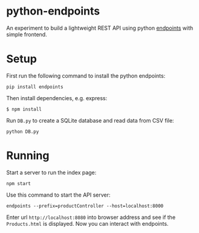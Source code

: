 # python-endpoints

An experiment to build a lightweight REST API using python [endpoints](https://github.com/firstopinion/endpoints) with simple frontend.

# Setup

First run the following command to install the python endpoints:
```
pip install endpoints
```

Then install dependencies, e.g. express:
```
$ npm install
```

Run `DB.py` to create a SQLite database and read data from CSV file:
```
python DB.py
```

# Running

Start a server to run the index page:
```
npm start
```

Use this command to start the API server:
```
endpoints --prefix=productController --host=localhost:8000
```

Enter url `http://localhost:8080` into browser address and see if the `Products.html` is displayed. Now you can interact with endpoints.